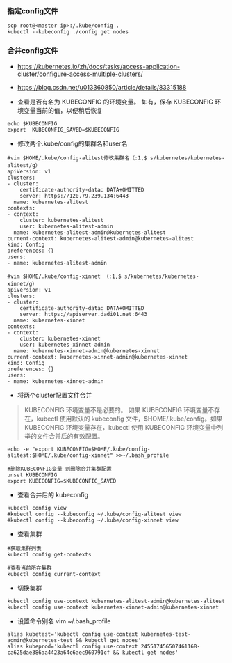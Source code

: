 ### 指定config文件
```
scp root@<master ip>:/.kube/config .
kubectl --kubeconfig ./config get nodes
```

### 合并config文件
* https://kubernetes.io/zh/docs/tasks/access-application-cluster/configure-access-multiple-clusters/
* https://blog.csdn.net/u013360850/article/details/83315188

* 查看是否有名为 KUBECONFIG 的环境变量。 如有，保存 KUBECONFIG 环境变量当前的值，以便稍后恢复
```
echo $KUBECONFIG
export  KUBECONFIG_SAVED=$KUBECONFIG
```

* 修改两个.kube/config的集群名和user名
```
#vim $HOME/.kube/config-alitest修改集群名（:1,$ s/kubernetes/kubernetes-alitest/g）
apiVersion: v1
clusters:
- cluster:
    certificate-authority-data: DATA+OMITTED
    server: https://120.79.239.134:6443
  name: kubernetes-alitest
contexts:
- context:
    cluster: kubernetes-alitest
    user: kubernetes-alitest-admin
  name: kubernetes-alitest-admin@kubernetes-alitest
current-context: kubernetes-alitest-admin@kubernetes-alitest
kind: Config
preferences: {}
users:
- name: kubernetes-alitest-admin

#vim $HOME/.kube/config-xinnet （:1,$ s/kubernetes/kubernetes-xinnet/g）  
apiVersion: v1
clusters:
- cluster:
    certificate-authority-data: DATA+OMITTED
    server: https://apiserver.dadi01.net:6443
  name: kubernetes-xinnet
contexts:
- context:
    cluster: kubernetes-xinnet
    user: kubernetes-xinnet-admin
  name: kubernetes-xinnet-admin@kubernetes-xinnet
current-context: kubernetes-xinnet-admin@kubernetes-xinnet
kind: Config
preferences: {}
users:
- name: kubernetes-xinnet-admin
```
* 将两个cluster配置文件合并
>KUBECONFIG 环境变量不是必要的。 如果 KUBECONFIG 环境变量不存在，kubectl 使用默认的 kubeconfig 文件，$HOME/.kube/config。如果 KUBECONFIG 环境变量存在，kubectl 使用 KUBECONFIG 环境变量中列举的文件合并后的有效配置。
```
echo -e "export KUBECONFIG=$HOME/.kube/config-alitest:$HOME/.kube/config-xinnet" >>~/.bash_profile

#删除KUBECONFIG变量 则删除合并集群配置
unset KUBECONFIG
export KUBECONFIG=$KUBECONFIG_SAVED

```

* 查看合并后的 kubeconfig
```
kubectl config view
#kubectl config --kubeconfig ~/.kube/config-alitest view
#kubectl config --kubeconfig ~/.kube/config-xinnet view
```

* 查看集群
```
#获取集群列表
kubectl config get-contexts

#查看当前所在集群
kubectl config current-context
```

* 切换集群
```
kubectl config use-context kubernetes-alitest-admin@kubernetes-alitest
kubectl config use-context kubernetes-xinnet-admin@kubernetes-xinnet
```

* 设置命令别名
vim ~/.bash_profile
```
alias kubetest='kubectl config use-context kubernetes-test-admin@kubernetes-test && kubectl get nodes'
alias kubeprod='kubectl config use-context 245517456507461168-ca625dae386aa4423a64c6aec960791cf && kubectl get nodes'
```